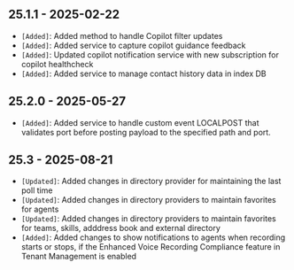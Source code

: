 ## 25.1.1 - 2025-02-22 ##

- `[Added]`: Added method to handle Copilot filter updates
- `[Added]`: Added service to capture copilot guidance feedback
- `[Added]`: Updated copilot notification service with new subscription for copilot healthcheck
- `[Added]`: Added service to manage contact history data in index DB


## 25.2.0 - 2025-05-27 ##

- `[Added]`: Added service to handle custom event LOCALPOST that validates port before posting payload to the specified path and port.


## 25.3 - 2025-08-21 ##

- `[Updated]`: Added changes in directory provider for maintaining the last poll time
- `[Updated]`: Added changes in directory providers to maintain favorites for agents
- `[Updated]`: Added changes in directory providers to maintain favorites for teams, skills, adddress book and external directory
- `[Added]`: Added changes to show notifications to agents when recording starts or stops, if the Enhanced Voice Recording Compliance feature in Tenant Management is enabled